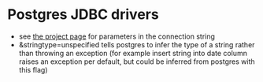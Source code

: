 # Postgres JDBC drivers

- see [the project page](https://github.com/pgjdbc/pgjdbc) for parameters in the connection string
- &stringtype=unspecified tells postgres to infer the type of a string rather than throwing an exception (for example insert string into date column raises an exception per default, but could be inferred from postgres with this flag)
